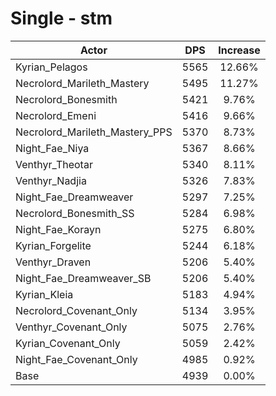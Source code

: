 # Single - stm
| Actor | DPS | Increase |
|---|:---:|:---:|
|Kyrian_Pelagos|5565|12.66%|
|Necrolord_Marileth_Mastery|5495|11.27%|
|Necrolord_Bonesmith|5421|9.76%|
|Necrolord_Emeni|5416|9.66%|
|Necrolord_Marileth_Mastery_PPS|5370|8.73%|
|Night_Fae_Niya|5367|8.66%|
|Venthyr_Theotar|5340|8.11%|
|Venthyr_Nadjia|5326|7.83%|
|Night_Fae_Dreamweaver|5297|7.25%|
|Necrolord_Bonesmith_SS|5284|6.98%|
|Night_Fae_Korayn|5275|6.80%|
|Kyrian_Forgelite|5244|6.18%|
|Venthyr_Draven|5206|5.40%|
|Night_Fae_Dreamweaver_SB|5206|5.40%|
|Kyrian_Kleia|5183|4.94%|
|Necrolord_Covenant_Only|5134|3.95%|
|Venthyr_Covenant_Only|5075|2.76%|
|Kyrian_Covenant_Only|5059|2.42%|
|Night_Fae_Covenant_Only|4985|0.92%|
|Base|4939|0.00%|
